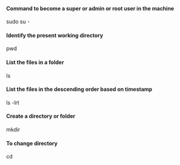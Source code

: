 #### Command to become a super or admin or root user in the machine
sudo su -

#### Identify the present working directory
pwd

#### List the files in a folder
ls

#### List the files in the descending order based on timestamp
ls -lrt

#### Create a directory or folder 
mkdir <folder-name>

#### To change directory
cd <folder-name>

